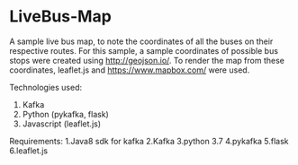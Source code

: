 # LiveBus-Map
A sample live bus map, to note the coordinates of all the buses on their respective routes. For this sample, a sample  coordinates of possible bus 
stops were created using http://geojson.io/.
To render the map from these coordinates, leaflet.js and https://www.mapbox.com/ were used.

Technologies used:
1. Kafka
2. Python (pykafka, flask)
3. Javascript (leaflet.js)

Requirements:
1.Java8 sdk for kafka
2.Kafka
3.python 3.7
4.pykafka 
5.flask
6.leaflet.js

